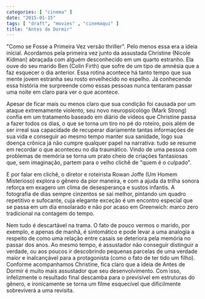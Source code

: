 ```yaml
---
categories: [ "cinema" ]
date: "2015-01-15"
tags: [ "draft", "movies" , "cinemaqui" ]
title: "Antes de Dormir"
---
```

"Como se Fosse a Primeira Vez versão thriller". Pelo menos essa
era a ideia inicial. Acordamos pela primeira vez junto da assustada
Christine (Nicole Kidman) abraçada com alguém desconhecido em um quarto
estranho. Ela ouve do seu marido Ben (Colin Firth) que sofre de um tipo
de amnésia que a faz esquecer o dia anterior. Essa rotina acontece
há tanto tempo que sua mente jovem estranha seu rosto envelhecido no
espelho. Já conhecendo essa história me surpreende como essas pessoas
nunca tentaram passar uma noite em claro para ver o que acontece.

Apesar de ficar mais ou menos claro que sua condição foi causada por
um ataque extremamente violento, seu novo neuropsicológo (Mark Strong)
confia em um tratamento baseado em diário de vídeos que Christine
passa a fazer todos os dias, o que se torna um tiro no pé do roteiro,
pois além de ser irreal sua capacidade de recuperar diariamente tantas
informações de sua vida e conseguir ao mesmo tempo manter sua sanidade,
logo sua doença crônica já não cumpre qualquer papel na narrativa:
tudo se resume em recordar o que aconteceu no dia traumático. Vindo de
uma pessoa com problemas de memória se torna um prato cheio de criações
fantasiosas que, sem imaginação, partem para o velho clichê de "quem
é o culpado". 

E por falar em clichê, o diretor e roteirista Rowan Joffe (Um Homem
Misterioso) explora o gênero da pior maneira, e com a ajuda da trilha
sonora reforça em exagero um clima de desesperança e sustos infantis. A
fotografia de dias sempre cinzentos se sai melhor, pintando um quadro
repetitivo e sufocante, cuja elegante exceção é um encontro especial
que se passa em um dia ensolarado e não por acaso em Greenwich: marco
zero tradicional na contagem do tempo.

Nem tudo é descartável na trama. O fato de pouco vermos o marido,
por exemplo, e apenas de manhã, é sintomático e pode levar a uma
analogia a respeito de como uma relação entre casais se deteriora
pela memória no passar dos anos. Ao mesmo tempo, é assustador não
conseguir distinguir a verdade, ou aos poucos ir descobrindo pequenas
parcelas de uma verdade maior e inalcançável para a protagonista
(como o fato de ter tido um filho). Conforme acompanhamos Christine,
fica claro que a ideia de Antes de Dormir é muito mais assustador que
seu desenvolvimento. Com isso, infelizmente o resultado final descamba
para o previsível em estruturas do gênero, e ironicamente se torna um
filme esquecível que dificilmente sobreviverá a uma revisita.
